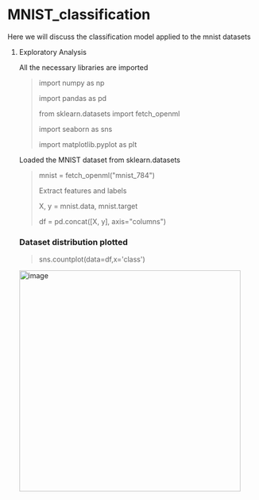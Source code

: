 # MNIST_classification
Here we will discuss the classification model applied to the mnist datasets

1. Exploratory Analysis

   All the necessary libraries are imported
   >import numpy as np
   >
   >import pandas as pd
   >
   >from sklearn.datasets import fetch_openml
   >
   >import seaborn as sns
   >
   >import matplotlib.pyplot as plt

   Loaded the MNIST dataset from sklearn.datasets
   >mnist = fetch_openml("mnist_784")
   >
   > Extract features and labels
   >   
   >X, y = mnist.data, mnist.target
   >
   >df = pd.concat([X, y], axis="columns")
   >

   ### Dataset distribution plotted
   >sns.countplot(data=df,x='class')
   >
   <img width="445" alt="image" src="https://github.com/sreehari32/MNIST_classification/assets/51872549/7ec235c7-27c1-4fb0-82ea-3092c53fdd45">







